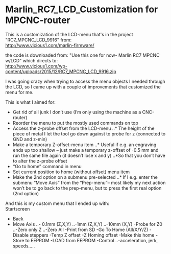 # Marlin_RC7_LCD_Customization for MPCNC-router
This is a customization of the LCD-menu that's in the project "RC7_MPCNC_LCD_9916" from:<br>
http://www.vicious1.com/marlin-firmware/ 

the code is downloaded from: "Use this one for now- Marlin RC7 MPCNC w/LCD" which directs to: <br>
http://www.vicious1.com/wp-content/uploads/2015/12/RC7_MPCNC_LCD_9916.zip

I was going crazy when trying to access the menu objects I needed through the LCD, so I came up with a couple of improvements that customized the menu for me.

This is what I aimed for:<br>
* Get rid of all junk I don’t use (I’m only using the machine as a CNC-router)
* Reorder the menu to put the mostly used commands on top
* Access the z-probe offset from the LCD-menu
..* The height of the piece of metal I let the tool go down against to probe for z (connected to GND and z-min)
* Make a temporary Z-offset-menu item
..* Useful if e.g. an engraving ends up too shallow – just make a temporary z-offset of -0.5 mm and run the same file again (it doesn’t lose x and y)
..*So that you don’t have to alter the z-probe offset
* “Go to home” command in menu
* Set current position to home (without offset) menu item
* Make the 2nd option on a submenu pre-selected
..* If I e.g. enter the submenu “Move Axis” from the “Prep-menu”– most likely my next action won’t be to go back to the prep-menu, but to press the first real option (2nd option) 

And this is my custom menu that I ended up with: <br>
Startscreen
- Back
- Move Axis
..- 0.1mm (Z,X,Y)
..-1mm (Z,X,Y)
..-10mm (X,Y)
-Probe for Z0
..-Zero only Z
..-Zero All
-Print from SD
-Go To Home (All/X/Y/Z)
-Disable steppers
-Temp Z offset
-Z Homing offset 
-Make this home
-Store to EEPROM
-LOAD from EEPROM
-Control
..-acceleration, jerk, speeds.....
